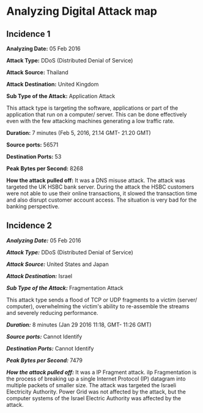 # Analyzing Digital Attack map #

## Incidence 1 ##

****Analyzing Date:**** 05 Feb 2016

****Attack Type:**** DDoS (Distributed Denial of Service)

****Attack Source:**** Thailand

****Attack Destination:**** United Kingdom

****Sub Type of the Attack:**** Application Attack

This attack type is targeting the software, applications or part of the application that run on a computer/ server. This can be done effectively even with the few attacking machines generating a low traffic rate.

****Duration:**** 7 minutes (Feb 5, 2016, 21.14 GMT- 21.20 GMT)

****Source ports:**** 56571

****Destination Ports:**** 53

****Peak Bytes per Second:**** 8268

****How the attack pulled off:**** It was a DNS misuse attack. The attack was targeted the UK HSBC bank server. During the attack the HSBC customers were not able to use their online transactions, it slowed the transaction time and also disrupt customer account access. The situation is very bad for the banking perspective.



## Incidence 2 ##

***Analyzing Date:*** 05 Feb 2016

***Attack Type:*** DDoS (Distributed Denial of Service)

***Attack Source:*** United States and Japan

***Attack Destination:*** Israel

***Sub Type of the Attack:*** Fragmentation Attack

This attack type sends a flood of TCP or UDP fragments to a victim (server/ computer), overwhelming the victim's ability to re-assemble the streams and severely reducing performance.

***Duration:*** 8 minutes (Jan 29 2016 11:18,  GMT- 11:26 GMT)

***Source ports:*** Cannot Identify

***Destination Ports:*** Cannot Identify

***Peak Bytes per Second:*** 7479

***How the attack pulled off:*** It was a IP Fragment attack. iIp Fragmentation is the process of breaking up a single Internet Protocol (IP) datagram into multiple packets of smaller size.
The attack was targeted the Israeli Electricity Authority. Power Grid was not affected by the attack, but the computer systems of the  Israel Electric Authority was affected by the attack.



